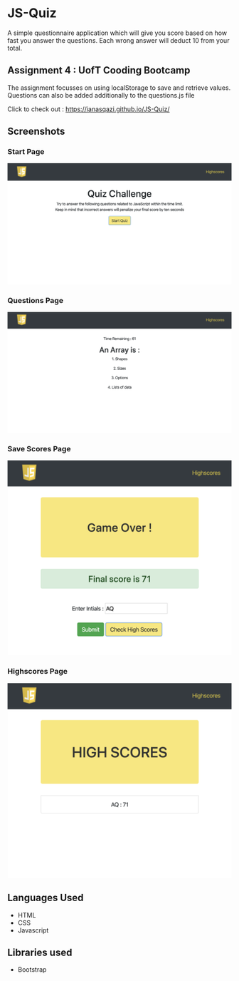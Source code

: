 # JS-Quiz

A simple questionnaire application which will give you score based on how fast you answer the questions. 
Each wrong answer will deduct 10 from your total. 

## Assignment 4 : UofT Cooding Bootcamp

The assignment focusses on using localStorage to save and retrieve values. 
Questions can also be added additionally to the questions.js file 

Click to check out : https://ianasqazi.github.io/JS-Quiz/


## Screenshots 

### Start Page 

![Screen-Shot](assets/screenshots/screenshot-start.png)

### Questions Page 

![Screen-Shot](assets/screenshots/screenshot-questions.png)

### Save Scores Page

![Screen-Shot](assets/screenshots/screenshot-end.png)

### Highscores Page 

![Screen-Shot](assets/screenshots/screenshot-highscore.png)

## Languages Used 

* HTML 
* CSS
* Javascript

## Libraries used 

* Bootstrap
